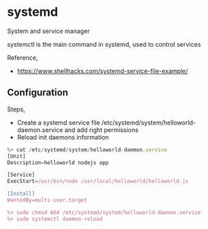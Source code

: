# systemd
System and service manager

systemctl is the main command in systemd, used to control services

Reference,
- https://www.shellhacks.com/systemd-service-file-example/

## Configuration
Steps,
- Create a systemd service file /etc/systemd/system/helloworld-daemon.service and add right permissions
- Reload init daemons information

```js
%> cat /etc/systemd/system/helloworld-daemon.service
[Unit]
Description=helloworld nodejs app

[Service]
ExecStart=/usr/bin/node /usr/local/helloworld/helloworld.js

[Install]
WantedBy=multi-user.target

%> sudo chmod 664 /etc/systemd/system/helloworld-daemon.service
%> sudo systemctl daemon-reload
```